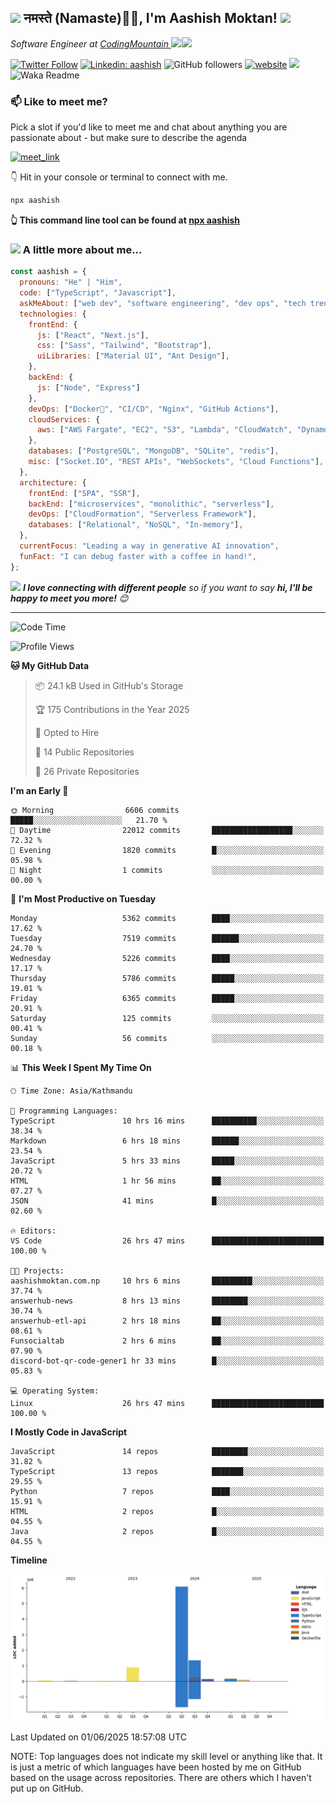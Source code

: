<h2><img src="https://emojis.slackmojis.com/emojis/images/1531849430/4246/blob-sunglasses.gif?1531849430" width="30"/> नमस्ते (Namaste)🙏🏻, I'm Aashish Moktan! <img src="https://media.giphy.com/media/12oufCB0MyZ1Go/giphy.gif" width="50"></h2>
<img align='right' src="https://i.giphy.com/fmkYSBlJt3XjNF6p9c.webp" width="230">
<p><em>Software Engineer at <a href="https://codingmountain.com">CodingMountain
</a><img src="https://media.giphy.com/media/WUlplcMpOCEmTGBtBW/giphy.gif" width="30">
</em></p>

[![Twitter Follow](https://img.shields.io/twitter/follow/misteranmol?label=AashishMoktan9)](https://x.com/AashishMoktan9)
[![Linkedin: aashish](https://img.shields.io/badge/-aashish-blue?style=flat-square&logo=Linkedin&logoColor=white&link=https://www.linkedin.com/in/anmol-p-singh/)](https://www.linkedin.com/in/aashish-moktan-b65784171/)
![GitHub followers](https://img.shields.io/github/followers/aashish-moktan?label=Follow&style=social)
[![website](https://img.shields.io/badge/Website-46a2f1.svg?&style=flat-square&logo=Google-Chrome&logoColor=white&link=https://aashishmoktan.com.np/)](https://aashishmoktan.com.np/)
![](https://visitor-badge.glitch.me/badge?page_id=anmol098.anmol098)
![Waka Readme](https://github.com/anmol098/anmol098/workflows/Waka%20Readme/badge.svg)

<!-- <a href="https://trendshift.io/developers/2235" target="_blank"><img src="https://trendshift.io/api/badge/developers/2235" alt="anmol098 | Trendshift" style="width: 250px; height: 55px;" width="250" height="55"/></a> -->

### 📫 Like to meet me?

Pick a slot if you'd like to meet me and chat about anything you are passionate about - but make sure to describe the agenda

<a href="https://calendly.com/anmol098/30min" target="_blank"><img width="498" alt="meet_link" src="https://user-images.githubusercontent.com/15426564/144297439-f530f383-e73e-41e0-9914-a9b7d3f432e5.png"></a>

👇 Hit in your console or terminal to connect with me.

```bash
npx aashish
```

**👆 This command line tool can be found at [npx aashish](https://github.com/aashish-moktan/npx_card)**

### <img src="https://media.giphy.com/media/VgCDAzcKvsR6OM0uWg/giphy.gif" width="50"> A little more about me...

```javascript
const aashish = {
  pronouns: "He" | "Him",
  code: ["TypeScript", "Javascript"],
  askMeAbout: ["web dev", "software engineering", "dev ops", "tech trends"],
  technologies: {
    frontEnd: {
      js: ["React", "Next.js"],
      css: ["Sass", "Tailwind", "Bootstrap"],
      uiLibraries: ["Material UI", "Ant Design"],
    },
    backEnd: {
      js: ["Node", "Express"]
    },
    devOps: ["Docker🐳", "CI/CD", "Nginx", "GitHub Actions"],
    cloudServices: {
      aws: ["AWS Fargate", "EC2", "S3", "Lambda", "CloudWatch", "DynamoDB"],
    },
    databases: ["PostgreSQL", "MongoDB", "SQLite", "redis"],
    misc: ["Socket.IO", "REST APIs", "WebSockets", "Cloud Functions"],
  },
  architecture: {
    frontEnd: ["SPA", "SSR"],
    backEnd: ["microservices", "monolithic", "serverless"],
    devOps: ["CloudFormation", "Serverless Framework"],
    databases: ["Relational", "NoSQL", "In-memory"],
  },
  currentFocus: "Leading a way in generative AI innovation",
  funFact: "I can debug faster with a coffee in hand!",
};
```

<img src="https://media.giphy.com/media/LnQjpWaON8nhr21vNW/giphy.gif" width="60"> <em><b>I love connecting with different people</b> so if you want to say <b>hi, I'll be happy to meet you more!</b> 😊</em>

---

<!--START_SECTION:waka-->
![Code Time](http://img.shields.io/badge/Code%20Time-85%20hrs%2034%20mins-blue)

![Profile Views](http://img.shields.io/badge/Profile%20Views-17-blue)

**🐱 My GitHub Data** 

> 📦 24.1 kB Used in GitHub's Storage 
 > 
> 🏆 175 Contributions in the Year 2025
 > 
> 💼 Opted to Hire
 > 
> 📜 14 Public Repositories 
 > 
> 🔑 26 Private Repositories 
 > 
**I'm an Early 🐤** 

```text
🌞 Morning                6606 commits        █████░░░░░░░░░░░░░░░░░░░░   21.70 % 
🌆 Daytime                22012 commits       ██████████████████░░░░░░░   72.32 % 
🌃 Evening                1820 commits        █░░░░░░░░░░░░░░░░░░░░░░░░   05.98 % 
🌙 Night                  1 commits           ░░░░░░░░░░░░░░░░░░░░░░░░░   00.00 % 
```
📅 **I'm Most Productive on Tuesday** 

```text
Monday                   5362 commits        ████░░░░░░░░░░░░░░░░░░░░░   17.62 % 
Tuesday                  7519 commits        ██████░░░░░░░░░░░░░░░░░░░   24.70 % 
Wednesday                5226 commits        ████░░░░░░░░░░░░░░░░░░░░░   17.17 % 
Thursday                 5786 commits        █████░░░░░░░░░░░░░░░░░░░░   19.01 % 
Friday                   6365 commits        █████░░░░░░░░░░░░░░░░░░░░   20.91 % 
Saturday                 125 commits         ░░░░░░░░░░░░░░░░░░░░░░░░░   00.41 % 
Sunday                   56 commits          ░░░░░░░░░░░░░░░░░░░░░░░░░   00.18 % 
```


📊 **This Week I Spent My Time On** 

```text
🕑︎ Time Zone: Asia/Kathmandu

💬 Programming Languages: 
TypeScript               10 hrs 16 mins      ██████████░░░░░░░░░░░░░░░   38.34 % 
Markdown                 6 hrs 18 mins       ██████░░░░░░░░░░░░░░░░░░░   23.54 % 
JavaScript               5 hrs 33 mins       █████░░░░░░░░░░░░░░░░░░░░   20.72 % 
HTML                     1 hr 56 mins        ██░░░░░░░░░░░░░░░░░░░░░░░   07.27 % 
JSON                     41 mins             █░░░░░░░░░░░░░░░░░░░░░░░░   02.60 % 

🔥 Editors: 
VS Code                  26 hrs 47 mins      █████████████████████████   100.00 % 

🐱‍💻 Projects: 
aashishmoktan.com.np     10 hrs 6 mins       █████████░░░░░░░░░░░░░░░░   37.74 % 
answerhub-news           8 hrs 13 mins       ████████░░░░░░░░░░░░░░░░░   30.74 % 
answerhub-etl-api        2 hrs 18 mins       ██░░░░░░░░░░░░░░░░░░░░░░░   08.61 % 
Funsocialtab             2 hrs 6 mins        ██░░░░░░░░░░░░░░░░░░░░░░░   07.90 % 
discord-bot-qr-code-gener1 hr 33 mins        █░░░░░░░░░░░░░░░░░░░░░░░░   05.83 % 

💻 Operating System: 
Linux                    26 hrs 47 mins      █████████████████████████   100.00 % 
```

**I Mostly Code in JavaScript** 

```text
JavaScript               14 repos            ████████░░░░░░░░░░░░░░░░░   31.82 % 
TypeScript               13 repos            ███████░░░░░░░░░░░░░░░░░░   29.55 % 
Python                   7 repos             ████░░░░░░░░░░░░░░░░░░░░░   15.91 % 
HTML                     2 repos             █░░░░░░░░░░░░░░░░░░░░░░░░   04.55 % 
Java                     2 repos             █░░░░░░░░░░░░░░░░░░░░░░░░   04.55 % 
```



**Timeline**

![Lines of Code chart](https://raw.githubusercontent.com/aashish-moktan/aashish-moktan/main/assets/bar_graph.png)


 Last Updated on 01/06/2025 18:57:08 UTC
<!--END_SECTION:waka-->

NOTE: Top languages does not indicate my skill level or anything like that. It is just a metric of which languages have been hosted by me on GitHub based on the usage across repositories. There are others which I haven't put up on GitHub.

